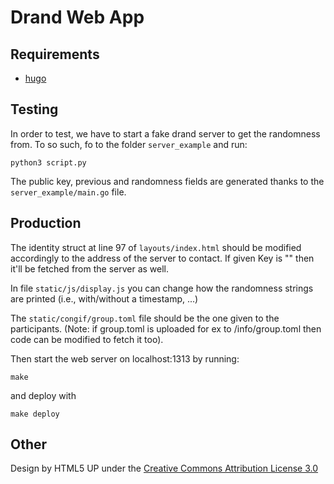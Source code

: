 # Drand Web App

## Requirements

- [hugo](https://gohugo.io)

## Testing

In order to test, we have to start a fake drand server to get the randomness from. To so such, fo to the folder `server_example` and run:
```
python3 script.py
```

The public key, previous and randomness fields are generated thanks to the `server_example/main.go` file.

## Production

The identity struct at line 97 of `layouts/index.html` should be modified accordingly to the address of the server to contact. If given Key is "" then it'll be fetched from the server as well.

In file `static/js/display.js` you can change how the randomness strings are printed (i.e., with/without a timestamp, ...)

The `static/congif/group.toml` file should be the one given to the participants.
(Note: if group.toml is uploaded for ex to /info/group.toml then code can be modified to fetch it too).

Then start the web server on localhost:1313 by running:

```
make
```
and deploy with
```
make deploy
```

## Other

Design by HTML5 UP under the [Creative Commons Attribution License 3.0](https://html5up.net/license)
